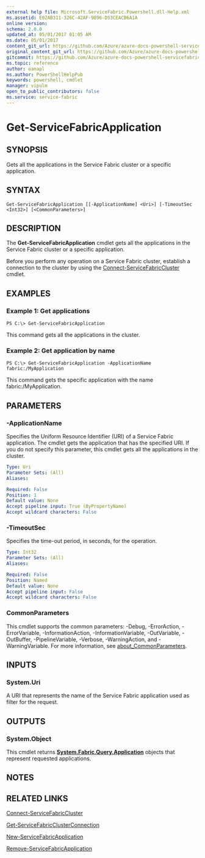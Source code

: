 ```yaml
---
external help file: Microsoft.ServiceFabric.Powershell.dll-Help.xml
ms.assetid: E02AB311-326C-42AF-9896-D53CEACB6A1A
online version:
schema: 2.0.0
updated_at: 05/01/2017 01:05 AM
ms.date: 05/01/2017
content_git_url: https://github.com/Azure/azure-docs-powershell-servicefabric/blob/master/Service-Fabric-cmdlets/ServiceFabric/vlatest/Get-ServiceFabricApplication.md
original_content_git_url: https://github.com/Azure/azure-docs-powershell-servicefabric/blob/master/Service-Fabric-cmdlets/ServiceFabric/vlatest/Get-ServiceFabricApplication.md
gitcommit: https://github.com/Azure/azure-docs-powershell-servicefabric/blob/8437f610e94bac521013a6ca0f5b05048897d526
ms.topic: reference
author: oanapl
ms.author: PowerShellHelpPub
keywords: powershell, cmdlet
manager: vipulm
open_to_public_contributors: false
ms.service: service-fabric
---
```


# Get-ServiceFabricApplication

## SYNOPSIS
Gets all the applications in the Service Fabric cluster or a specific application.

## SYNTAX

```
Get-ServiceFabricApplication [[-ApplicationName] <Uri>] [-TimeoutSec <Int32>] [<CommonParameters>]
```

## DESCRIPTION
The **Get-ServiceFabricApplication** cmdlet gets all the applications in the Service Fabric cluster or a specific application.

Before you perform any operation on a Service Fabric cluster, establish a connection to the cluster by using the [Connect-ServiceFabricCluster](./Connect-ServiceFabricCluster.md) cmdlet.

## EXAMPLES

### Example 1: Get applications
```
PS C:\> Get-ServiceFabricApplication
```

This command gets all the applications in the cluster.

### Example 2: Get application by name
```
PS C:\> Get-ServiceFabricApplication -ApplicationName fabric:/MyApplication
```

This command gets the specific application with the name fabric:/MyApplication.

## PARAMETERS

### -ApplicationName
Specifies the Uniform Resource Identifier (URI) of a Service Fabric application.
The cmdlet gets the application that has the specified URI.
If you do not specify this parameter, this cmdlet gets all the applications in the cluster.

```yaml
Type: Uri
Parameter Sets: (All)
Aliases: 

Required: False
Position: 1
Default value: None
Accept pipeline input: True (ByPropertyName)
Accept wildcard characters: False
```

### -TimeoutSec
Specifies the time-out period, in seconds, for the operation.

```yaml
Type: Int32
Parameter Sets: (All)
Aliases: 

Required: False
Position: Named
Default value: None
Accept pipeline input: False
Accept wildcard characters: False
```

### CommonParameters
This cmdlet supports the common parameters: -Debug, -ErrorAction, -ErrorVariable, -InformationAction, -InformationVariable, -OutVariable, -OutBuffer, -PipelineVariable, -Verbose, -WarningAction, and -WarningVariable. For more information, see [about_CommonParameters](http://go.microsoft.com/fwlink/?LinkID=113216).

## INPUTS

### System.Uri
A URI that represents the name of the Service Fabric application used as filter for the request.

## OUTPUTS

### System.Object
This cmdlet returns **[System.Fabric.Query.Application](https://docs.microsoft.com/en-us/dotnet/api/System.Fabric.Query.Application)** objects that represent requested applications.

## NOTES

## RELATED LINKS

[Connect-ServiceFabricCluster](./Connect-ServiceFabricCluster.md)

[Get-ServiceFabricClusterConnection](./Get-ServiceFabricClusterConnection.md)

[New-ServiceFabricApplication](./New-ServiceFabricApplication.md)

[Remove-ServiceFabricApplication](./Remove-ServiceFabricApplication.md)
